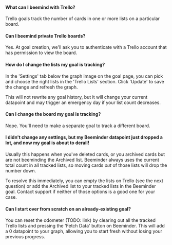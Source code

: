 #### What can I beemind with Trello?
Trello goals track the number of cards in one or more lists on a particular board.  

#### Can I beemind private Trello boards?
Yes.  At goal creation, we'll ask you to authenticate with a Trello account that has permission to view the board.

#### How do I change the lists my goal is tracking?
In the 'Settings' tab below the graph image on the goal page, you can pick and choose the right lists in the 'Trello Lists' section.  Click 'Update' to save the change and refresh the graph.

This will not rewrite any goal history, but it will change your current datapoint and may trigger an emergency day if your list count decreases.

#### Can I change the board my goal is tracking?
Nope.  You'll need to make a separate goal to track a different board.

#### I didn't change any settings, but my Beeminder datapoint just dropped a lot, and now my goal is about to derail!
Usually this happens when you've deleted cards, or you archived cards but are not beeminding the Archived list.  Beeminder always uses the current total count in all tracked lists, so moving cards *out* of those lists will drop the number down.

To resolve this immediately, you can empty the lists on Trello (see the next question) or add the Archived list to your tracked lists in the Beeminder goal.  Contact support if neither of those options is a good one for your case.

#### Can I start over from scratch on an already-existing goal?
You can reset the odometer (TODO: link) by clearing out all the tracked Trello lists and pressing the 'Fetch Data' button on Beeminder.  This will add a 0 datapoint to your graph, allowing you to start fresh without losing your previous progress.
